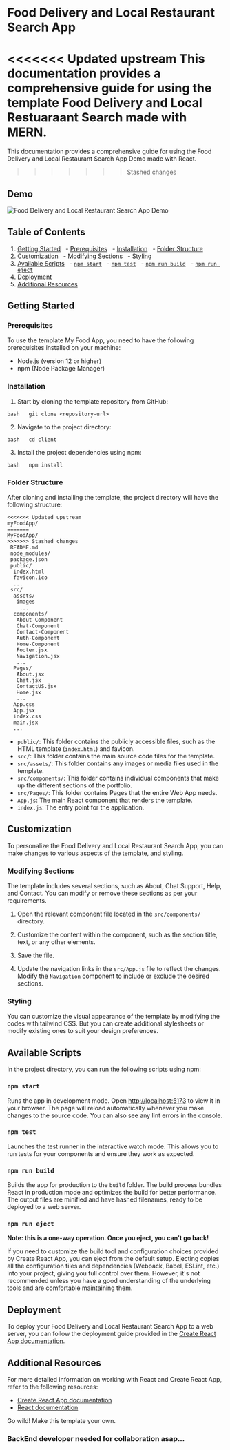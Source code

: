 # Food Delivery and Local Restaurant Search App

<<<<<<< Updated upstream
This documentation provides a comprehensive guide for using the template  Food Delivery and Local Restuaraant Search made with MERN. 
=======
This documentation provides a comprehensive guide for using the Food Delivery and Local Restaurant Search App Demo made with React.
>>>>>>> Stashed changes

## Demo

![ Food Delivery and Local Restaurant Search App Demo](#)

## Table of Contents

1. [Getting Started](#getting-started)
     - [Prerequisites](#prerequisites)
     - [Installation](#installation)
     - [Folder Structure](#folder-structure)
2. [Customization](#customization)
     - [Modifying Sections](#modifying-sections)
     - [Styling](#styling)
3. [Available Scripts](#available-scripts)
     - [`npm start`](#npm-start)
     - [`npm test`](#npm-test)
     - [`npm run build`](#npm-run-build)
     - [`npm run eject`](#npm-run-eject)
4. [Deployment](#deployment)
5. [Additional Resources](#additional-resources)

## Getting Started

### Prerequisites

To use the template My Food App, you need to have the following prerequisites installed on your machine:

- Node.js (version 12 or higher)
- npm (Node Package Manager)

### Installation

1. Start by cloning the template repository from GitHub:

`bash
  git clone <repository-url>
  `

2. Navigate to the project directory:

`bash
  cd client
  `

3. Install the project dependencies using npm:

`bash
  npm install
  `

### Folder Structure

After cloning and installing the template, the project directory will have the following structure:

```
<<<<<<< Updated upstream
myFoodApp/
=======
MyFoodApp/
>>>>>>> Stashed changes
 README.md
 node_modules/
 package.json
 public/
  index.html
  favicon.ico
  ...
 src/
  assets/
   images
    ...
  components/
   About-Component
   Chat-Component
   Contact-Component
   Auth-Component
   Home-Component
   Footer.jsx
   Navigation.jsx
   ...
  Pages/
   About.jsx
   Chat.jsx
   ContactUS.jsx
   Home.jsx
   ...
  App.css
  App.jsx
  index.css
  main.jsx
  ...
```

- `public/`: This folder contains the publicly accessible files, such as the HTML template (`index.html`) and favicon.
- `src/`: This folder contains the main source code files for the template.
- `src/assets/`: This folder contains any images or media files used in the template.
- `src/components/`: This folder contains individual components that make up the different sections of the portfolio.
- `src/Pages/`: This folder contains Pages that the entire Web App needs.
- `App.js`: The main React component that renders the template.
- `index.js`: The entry point for the application.

## Customization

To personalize the Food Delivery and Local Restaurant Search App, you can make changes to various aspects of the template, and styling.

### Modifying Sections

The template includes several sections, such as About, Chat Support, Help, and Contact. You can modify or remove these sections as per your requirements.

1. Open the relevant component file located in the `src/components/` directory.

2. Customize the content within the component, such as the section title, text, or any other elements.

3. Save the file.

4. Update the navigation links in the `src/App.js` file to reflect the changes. Modify the `Navigation` component to include or exclude the desired sections.

### Styling

You can customize the visual appearance of the template by modifying the codes with tailwind CSS. But you can create additional stylesheets or modify existing ones to suit your design preferences.

## Available Scripts

In the project directory, you can run the following scripts using npm:

### `npm start`

Runs the app in development mode. Open [http://localhost:5173](http://localhost:5173) to view it in your browser. The page will reload automatically whenever you make changes to the source code. You can also see any lint errors in the console.

### `npm test`

Launches the test runner in the interactive watch mode. This allows you to run tests for your components and ensure they work as expected.

### `npm run build`

Builds the app for production to the `build` folder. The build process bundles React in production mode and optimizes the build for better performance. The output files are minified and have hashed filenames, ready to be deployed to a web server.

### `npm run eject`

**Note: this is a one-way operation. Once you eject, you can't go back!**

If you need to customize the build tool and configuration choices provided by Create React App, you can eject from the default setup. Ejecting copies all the configuration files and dependencies (Webpack, Babel, ESLint, etc.) into your project, giving you full control over them. However, it's not recommended unless you have a good understanding of the underlying tools and are comfortable maintaining them.

## Deployment

To deploy your Food Delivery and Local Restaurant Search App to a web server, you can follow the deployment guide provided in the [Create React App documentation](https://create-react-app.dev/docs/deployment/).

## Additional Resources

For more detailed information on working with React and Create React App, refer to the following resources:

- [Create React App documentation](https://create-react-app.dev/docs/getting-started)
- [React documentation](https://reactjs.org/docs/getting-started.html)

Go wild! Make this template your own.

### BackEnd developer needed for collaboration asap...

